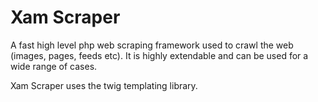 Xam Scraper
===========

A fast high level php web scraping framework used to crawl the web (images, pages, feeds etc). It is highly extendable and can be used for a wide range of cases.

Xam Scraper uses the twig templating library. 
